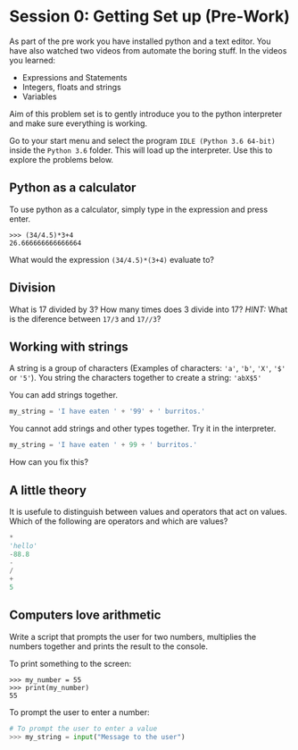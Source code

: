 # Session 0: Getting Set up (Pre-Work)

As part of the pre work you have installed python and a text editor. You have also watched two videos from automate the boring stuff. In the videos you learned:
- Expressions and Statements
- Integers, floats and strings
- Variables

Aim of this problem set is to gently introduce you to the python interpreter and make sure everything is working.

Go to your start menu and select the program `IDLE (Python 3.6 64-bit)` inside the `Python 3.6` folder. This will load up the interpreter. Use this to explore the problems below.

## Python as a calculator
To use python as a calculator, simply type in the expression and press enter.

```
>>> (34/4.5)*3+4
26.666666666666664
```

What would the expression `(34/4.5)*(3+4)` evaluate to?

## Division
What is 17 divided by 3?
How many times does 3 divide into 17?
*HINT:* What is the diference between `17/3` and `17//3`?

## Working with strings

A string is a group of characters (Examples of characters: `'a'`, `'b'`, `'X'`, `'$'` or `'5'`). You string the characters together to create a string: `'abX$5'`

You can add strings together.
```py
my_string = 'I have eaten ' + '99' + ' burritos.'
```

You cannot add strings and other types together. Try it in the interpreter.
```py
my_string = 'I have eaten ' + 99 + ' burritos.'
```

How can you fix this?


## A little theory
It is usefule to distinguish between values and operators that act on values. Which of the following are operators and which are values?

```py
*
'hello'
-88.8
-
/
+
5
```

## Computers love arithmetic
Write a script that prompts the user for two numbers, multiplies the numbers together and prints the result to the console.

To print something to the screen:
```
>>> my_number = 55
>>> print(my_number)
55
```

To prompt the user to enter a number:
```py
# To prompt the user to enter a value
>>> my_string = input("Message to the user")
```




